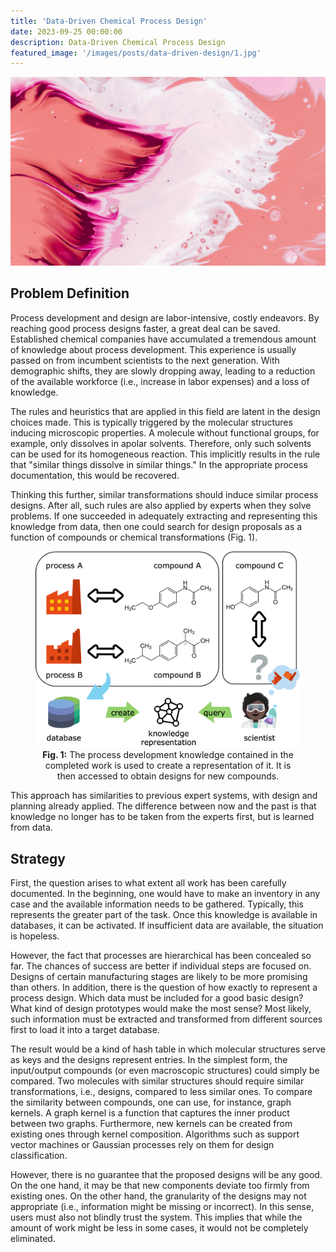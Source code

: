 ```yaml
---
title: 'Data-Driven Chemical Process Design'
date: 2023-09-25 00:00:00
description: Data-Driven Chemical Process Design
featured_image: '/images/posts/data-driven-design/1.jpg'
---
```


![](/images/posts/data-driven-design/1.jpg)

## Problem Definition

Process development and design are labor-intensive, costly endeavors. By reaching good process designs faster, a great deal can be saved. Established chemical companies have accumulated a tremendous amount of knowledge about process development. This experience is usually passed on from incumbent scientists to the next generation. With demographic shifts, they are slowly dropping away, leading to a reduction of the available workforce (i.e., increase in labor expenses) and a loss of knowledge.

The rules and heuristics that are applied in this field are latent in the design choices made. This is typically triggered by the molecular structures inducing microscopic properties. A molecule without functional groups, for example, only dissolves in apolar solvents. Therefore, only such solvents can be used for its homogeneous reaction. This implicitly results in the rule that "similar things dissolve in similar things." In the appropriate process documentation, this would be recovered.

Thinking this further, similar transformations should induce similar process designs. After all, such rules are also applied by experts when they solve problems. If one succeeded in adequately extracting and representing this knowledge from data, then one could search for design proposals as a function of compounds or chemical transformations (Fig. 1).

<center>
<figure>
<img src="/images/posts/data-driven-design/proposal.png" width="600">
<figcaption><b>Fig. 1:</b> The process development knowledge contained in the completed work is used to create a representation of it. It is then accessed to obtain designs for new compounds.</figcaption>
</figure>
</center>

This approach has similarities to previous expert systems, with design and planning already applied. The difference between now and the past is that knowledge no longer has to be taken from the experts first, but is learned from data.

## Strategy

First, the question arises to what extent all work has been carefully documented. In the beginning, one would have to make an inventory in any case and the available information needs to be gathered. Typically, this represents the greater part of the task. Once this knowledge is available in databases, it can be activated. If insufficient data are available, the situation is hopeless.

However, the fact that processes are hierarchical has been concealed so far. The chances of success are better if individual steps are focused on. Designs of certain manufacturing stages are likely to be more promising than others. In addition, there is the question of how exactly to represent a process design. Which data must be included for a good basic design? What kind of design prototypes would make the most sense? Most likely, such information must be extracted and transformed from different sources first to load it into a target database. 

The result would be a kind of hash table in which molecular structures serve as keys and the designs represent entries. In the simplest form, the input/output compounds (or even macroscopic structures) could simply be compared. Two molecules with similar structures should require similar transformations, i.e., designs, compared to less similar ones. To compare the similarity between compounds, one can use, for instance, graph kernels. A graph kernel is a function that captures the inner product between two graphs. Furthermore, new kernels can be created from existing ones through kernel composition. Algorithms such as support vector machines or Gaussian processes rely on them for design classification.

However, there is no guarantee that the proposed designs will be any good. On the one hand, it may be that new components deviate too firmly from existing ones. On the other hand, the granularity of the designs may not appropriate (i.e., information might be missing or incorrect). In this sense, users must also not blindly trust the system. This implies that while the amount of work might be less in some cases, it would not be completely eliminated.
